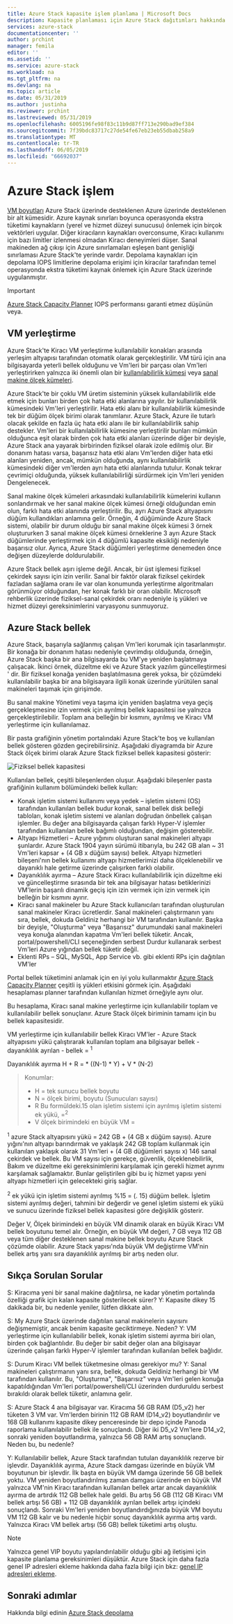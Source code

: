 ```yaml
---
title: Azure Stack kapasite işlem planlama | Microsoft Docs
description: Kapasite planlaması için Azure Stack dağıtımları hakkında bilgi edinin.
services: azure-stack
documentationcenter: ''
author: prchint
manager: femila
editor: ''
ms.assetid: ''
ms.service: azure-stack
ms.workload: na
ms.tgt_pltfrm: na
ms.devlang: na
ms.topic: article
ms.date: 05/31/2019
ms.author: justinha
ms.reviewer: prchint
ms.lastreviewed: 05/31/2019
ms.openlocfilehash: 6005196fe98f83c11b9d87ff713e290bad9ef384
ms.sourcegitcommit: 7f39bdc83717c27de54fe67eb23eb55dbab258a9
ms.translationtype: MT
ms.contentlocale: tr-TR
ms.lasthandoff: 06/05/2019
ms.locfileid: "66692037"
---
```

# <a name="azure-stack-compute"></a>Azure Stack işlem

[VM boyutları](https://docs.microsoft.com/azure-stack/user/azure-stack-vm-sizes) Azure Stack üzerinde desteklenen Azure üzerinde desteklenen bir alt kümesidir. Azure kaynak sınırları boyunca operasyonda ekstra tüketimi kaynakların (yerel ve hizmet düzeyi sunucusu) önlemek için birçok vektörleri uygular. Diğer kiracıların kaynakları overconsume, Kiracı kullanımı için bazı limitler izlenmesi olmadan Kiracı deneyimleri düşer. Sanal makineden ağ çıkışı için Azure sınırlamaları eşleşen bant genişliği sınırlaması Azure Stack'te yerinde vardır. Depolama kaynakları için depolama IOPS limitlerine depolama erişimi için kiracılar tarafından temel operasyonda ekstra tüketimi kaynak önlemek için Azure Stack üzerinde uygulanmıştır.

>[!IMPORTANT]
>[Azure Stack Capacity Planner](https://aka.ms/azstackcapacityplanner) IOPS performansı garanti etmez düşünün veya.

## <a name="vm-placement"></a>VM yerleştirme

Azure Stack'te Kiracı VM yerleştirme kullanılabilir konakları arasında yerleşim altyapısı tarafından otomatik olarak gerçekleştirilir. VM türü için ana bilgisayarda yeterli bellek olduğunu ve Vm'leri bir parçası olan Vm'leri yerleştirirken yalnızca iki önemli olan bir [kullanılabilirlik kümesi](https://docs.microsoft.com/azure/virtual-machines/windows/manage-availability) veya [sanal makine ölçek kümeleri](https://docs.microsoft.com/azure/virtual-machine-scale-sets/overview).  

Azure Stack'te bir çoklu VM üretim sisteminin yüksek kullanılabilirlik elde etmek için bunları birden çok hata etki alanlarına yayılır. bir kullanılabilirlik kümesindeki Vm'leri yerleştirilir. Hata etki alanı bir kullanılabilirlik kümesinde tek bir düğüm ölçek birimi olarak tanımlanır. Azure Stack, Azure ile tutarlı olacak şekilde en fazla üç hata etki alanı ile bir kullanılabilirlik sahip destekler. Vm'leri bir kullanılabilirlik kümesine yerleştirilir bunları mümkün olduğunca eşit olarak birden çok hata etki alanları üzerinde diğer bir deyişle, Azure Stack ana yayarak birbirinden fiziksel olarak izole edilmiş olur. Bir donanım hatası varsa, başarısız hata etki alanı Vm'lerden diğer hata etki alanları yeniden, ancak, mümkün olduğunda, aynı kullanılabilirlik kümesindeki diğer vm'lerden ayrı hata etki alanlarında tutulur. Konak tekrar çevrimiçi olduğunda, yüksek kullanılabilirliği sürdürmek için Vm'leri yeniden Dengelenecek.  

Sanal makine ölçek kümeleri arkasındaki kullanılabilirlik kümelerini kullanın sonlandırmak ve her sanal makine ölçek kümesi örneği olduğundan emin olun, farklı hata etki alanında yerleştirilir. Bu, ayrı Azure Stack altyapısını düğüm kullandıkları anlamına gelir. Örneğin, 4 düğümünde Azure Stack sistemi, olabilir bir durum olduğu bir sanal makine ölçek kümesi 3 örnek oluştururken 3 sanal makine ölçek kümesi örneklerine 3 ayrı Azure Stack düğümlerinde yerleştirmek için 4 düğümlü kapasite eksikliği nedeniyle başarısız olur. Ayrıca, Azure Stack düğümleri yerleştirme denemeden önce değişen düzeylerde doldurulabilir. 

Azure Stack bellek aşırı işleme değil. Ancak, bir üst işlemesi fiziksel çekirdek sayısı için izin verilir. Sanal bir faktör olarak fiziksel çekirdek fazladan sağlama oranı ile var olan konumunda yerleştirme algoritmaları görünmüyor olduğundan, her konak farklı bir oran olabilir. Microsoft rehberlik üzerinde fiziksel-sanal çekirdek oranı nedeniyle iş yükleri ve hizmet düzeyi gereksinimlerini varyasyonu sunmuyoruz. 

## <a name="azure-stack-memory"></a>Azure Stack bellek 

Azure Stack, başarıyla sağlanmış çalışan Vm'leri korumak için tasarlanmıştır. Bir konağa bir donanım hatası nedeniyle çevrimdışı olduğunda, örneğin, Azure Stack başka bir ana bilgisayarda bu VM'ye yeniden başlatmaya çalışacak. İkinci örnek, düzeltme eki ve Azure Stack yazılım güncelleştirmesi ' dir. Bir fiziksel konağa yeniden başlatılmasına gerek yoksa, bir çözümdeki kullanılabilir başka bir ana bilgisayara ilgili konak üzerinde yürütülen sanal makineleri taşımak için girişimde.   

Bu sanal makine Yönetimi veya taşıma için yeniden başlatma veya geçiş gerçekleşmesine izin vermek için ayrılmış bellek kapasitesi ise yalnızca gerçekleştirilebilir. Toplam ana belleğin bir kısmını, ayrılmış ve Kiracı VM yerleştirme için kullanılamaz. 

Bir pasta grafiğinin yönetim portalındaki Azure Stack'te boş ve kullanılan bellek gösteren gözden geçirebilirsiniz. Aşağıdaki diyagramda bir Azure Stack ölçek birimi olarak Azure Stack fiziksel bellek kapasitesi gösterir:

![Fiziksel bellek kapasitesi](media/azure-stack-capacity-planning/physical-memory-capacity.png)

Kullanılan bellek, çeşitli bileşenlerden oluşur. Aşağıdaki bileşenler pasta grafiğinin kullanım bölümündeki bellek kullan:  

 -  Konak işletim sistemi kullanımı veya yedek – işletim sistemi (OS) tarafından kullanılan bellek budur konak, sanal bellek disk belleği tabloları, konak işletim sistemi ve alanları doğrudan önbellek çalışan işlemler. Bu değer ana bilgisayarda çalışan farklı Hyper-V işlemler tarafından kullanılan bellek bağımlı olduğundan, değişim gösterebilir.
 - Altyapı Hizmetleri – Azure yığınını oluşturan sanal makineleri altyapı şunlardır. Azure Stack 1904 yayın sürümü itibarıyla, bu 242 GB alan ~ 31 Vm'leri kapsar + (4 GB x düğüm sayısı) bellek. Altyapı hizmetleri bileşeni'nın bellek kullanımı altyapı hizmetlerimizi daha ölçeklenebilir ve dayanıklı hale getirme üzerinde çalışırken farklı olabilir.
 - Dayanıklılık ayırma – Azure Stack Kiracı kullanılabilirlik için düzeltme eki ve güncelleştirme sırasında bir tek ana bilgisayar hatası betiklerinizi VM'lerin başarılı dinamik geçiş için izin vermek için izin vermek için belleğin bir kısmını ayırır.
 - Kiracı sanal makineler bu Azure Stack kullanıcıları tarafından oluşturulan sanal makineler Kiracı ücretlerdir. Sanal makineleri çalıştırmanın yanı sıra, bellek, dokuda Geldiniz herhangi bir VM tarafından kullanılır. Başka bir deyişle, "Oluşturma" veya "Başarısız" durumundaki sanal makineleri veya konuğa alanından kapatma Vm'leri bellek tüketir. Ancak, portal/powershell/CLI seçeneğinden serbest Durdur kullanarak serbest Vm'leri Azure yığından bellek tüketir değil.
 - Eklenti RPs – SQL, MySQL, App Service vb. gibi eklenti RPs için dağıtılan VM'ler


Portal bellek tüketimini anlamak için en iyi yolu kullanmaktır [Azure Stack Capacity Planner](https://aka.ms/azstackcapacityplanner) çeşitli iş yükleri etkisini görmek için. Aşağıdaki hesaplaması planner tarafından kullanılan hizmet örneğiyle aynı olur.

Bu hesaplama, Kiracı sanal makine yerleştirme için kullanılabilir toplam ve kullanılabilir bellek sonuçlanır. Azure Stack ölçek biriminin tamamı için bu bellek kapasitesidir. 


  VM yerleştirme için kullanılabilir bellek Kiracı VM'ler - Azure Stack altyapısını yükü çalıştırarak kullanılan toplam ana bilgisayar bellek - dayanıklılık ayrılan - bellek = <sup>1</sup>

  Dayanıklılık ayırma H + R = * ((N-1) * Y) + V * (N-2)

> Konumlar:
> - H = tek sunucu bellek boyutu
> - N = ölçek birimi, boyutu (Sunucuları sayısı)
> - R Bu formüldeki.15 olan işletim sistemi için ayrılmış işletim sistemi ek yükü, =<sup>2</sup>
> - V ölçek birimindeki en büyük VM =

  <sup>1</sup> azure Stack altyapısını yükü = 242 GB + (4 GB x düğüm sayısı). Azure yığını'nın altyapı barındırmak ve yaklaşık 242 GB toplam kullanmak için kullanılan yaklaşık olarak 31 Vm'leri + (4 GB düğümleri sayısı x) 146 sanal çekirdek ve bellek. Bu VM sayısı için gerekçe, güvenlik, ölçeklenebilirlik, Bakım ve düzeltme eki gereksinimlerini karşılamak için gerekli hizmet ayrımı karşılamak sağlamaktır. Bunlar geliştirilen gibi bu iç hizmet yapısı yeni altyapı hizmetleri için gelecekteki giriş sağlar. 

  <sup>2</sup> ek yükü için işletim sistemi ayrılmış %15 = (. 15) düğüm bellek. İşletim sistemi ayrılmış değeri, tahmini bir değerdir ve genel işletim sistemi ek yükü ve sunucu üzerinde fiziksel bellek kapasitesi göre değişiklik gösterir.


Değer V, Ölçek birimindeki en büyük VM dinamik olarak en büyük Kiracı VM bellek boyutunu temel alır. Örneğin, en büyük VM değeri, 7 GB veya 112 GB veya tüm diğer desteklenen sanal makine bellek boyutu Azure Stack çözümde olabilir. Azure Stack yapısı'nda büyük VM değiştirme VM'nin bellek artış yanı sıra dayanıklılık ayrılmış bir artış neden olur. 

## <a name="frequently-asked-questions"></a>Sıkça Sorulan Sorular

S: Kiracıma yeni bir sanal makine dağıtılırsa, ne kadar yönetim portalında özelliği grafik için kalan kapasite gösterilecek sürer?
Y: Kapasite dikey 15 dakikada bir, bu nedenle yeniler, lütfen dikkate alın.

S: My Azure Stack üzerinde dağıtılan sanal makinelerin sayısını değişmemiştir, ancak benim kapasite geciktirmeye. Neden?
Y: VM yerleştirme için kullanılabilir bellek, konak işletim sistemi ayırma biri olan, birden çok bağlantılıdır. Bu değer bir sabit değer olan ana bilgisayar üzerinde çalışan farklı Hyper-V işlemler tarafından kullanılan bellek bağlıdır.

S: Durum Kiracı VM bellek tüketmesine olması gerekiyor mu?
Y: Sanal makineleri çalıştırmanın yanı sıra, bellek, dokuda Geldiniz herhangi bir VM tarafından kullanılır. Bu, "Oluşturma", "Başarısız" veya Vm'leri gelen konuğa kapatıldığından Vm'leri portal/powershell/CLI üzerinden durduruldu serbest bırakıldı olarak bellek tüketir, anlamına gelir.


S: Azure Stack 4 ana bilgisayar var. Kiracıma 56 GB RAM (D5_v2) her tüketen 3 VM var. Vm'lerden birinin 112 GB RAM (D14_v2) boyutlandırılır ve 168 GB kullanımı kapasite dikey penceresinde bir depo içinde Panoda raporlama kullanılabilir bellek ile sonuçlandı. Diğer iki D5_v2 Vm'lere D14_v2, sonraki yeniden boyutlandırma, yalnızca 56 GB RAM artış sonuçlandı. Neden bu, bu nedenle?

Y: Kullanılabilir bellek, Azure Stack tarafından tutulan dayanıklılık rezerve bir işlevdir. Dayanıklılık ayırma, Azure Stack damgası üzerinde en büyük VM boyutunun bir işlevdir. İlk başta en büyük VM damga üzerinde 56 GB bellek yoktu. VM yeniden boyutlandırılmış zaman damgası üzerinde en büyük VM yalnızca VM'nin Kiracı tarafından kullanılan bellek artar ancak dayanıklılık ayırma de artırdık 112 GB bellek hale geldi. Bu artış 56 GB (112 GB Kiracı VM bellek artışı 56 GB) + 112 GB dayanıklılık ayrılan bellek artışı içindeki sonuçlandı. Sonraki Vm'leri yeniden boyutlandırdığınızda büyük VM boyutu VM 112 GB kalır ve bu nedenle hiçbir sonuç dayanıklılık ayırma artış vardı. Yalnızca Kiracı VM bellek artışı (56 GB) bellek tüketimi artış oluştu. 


> [!NOTE]
> Yalnızca genel VIP boyutu yapılandırılabilir olduğu gibi ağ iletişimi için kapasite planlama gereksinimleri düşüktür. Azure Stack için daha fazla genel IP adresleri ekleme hakkında daha fazla bilgi için bkz: [genel IP adresleri ekleme](azure-stack-add-ips.md).

## <a name="next-steps"></a>Sonraki adımlar
Hakkında bilgi edinin [Azure Stack depolama](azure-stack-capacity-planning-storage.md)
